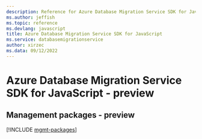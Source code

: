 ```yaml
---
description: Reference for Azure Database Migration Service SDK for JavaScript
ms.author: jeffish
ms.topic: reference
ms.devlang: javascript
title: Azure Database Migration Service SDK for JavaScript
ms.service: databasemigrationservice
author: xirzec
ms.data: 09/12/2022
---
```

# Azure Database Migration Service SDK for JavaScript - preview

## Management packages - preview
[!INCLUDE [mgmt-packages](database-migration-service-mgmt-index.md)]